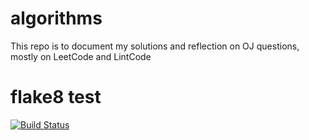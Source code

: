 # algorithms
This repo is to document my solutions and reflection on OJ questions, mostly on LeetCode and LintCode

# flake8 test
[![Build Status](https://travis-ci.org/bolunzhang/algorithms.svg?branch=master)](https://travis-ci.org/bolunzhang/algorithms)
